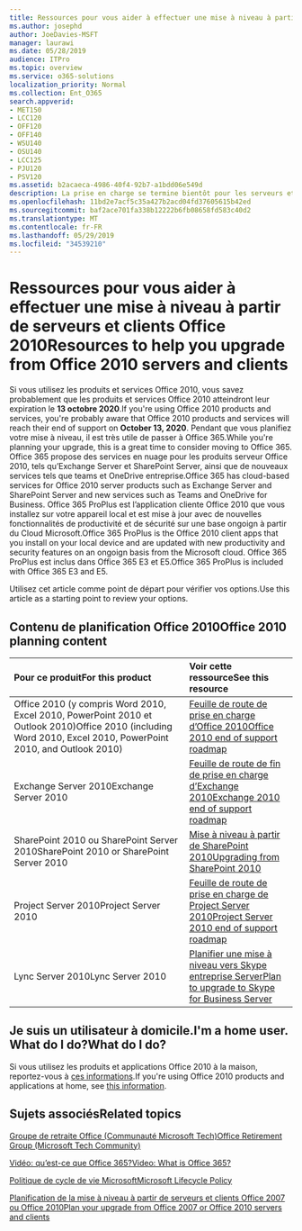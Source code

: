 ```yaml
---
title: Ressources pour vous aider à effectuer une mise à niveau à partir de serveurs et clients Office 2010
ms.author: josephd
author: JoeDavies-MSFT
manager: laurawi
ms.date: 05/28/2019
audience: ITPro
ms.topic: overview
ms.service: o365-solutions
localization_priority: Normal
ms.collection: Ent_O365
search.appverid:
- MET150
- LCC120
- OFF120
- OFF140
- WSU140
- OSU140
- LCC125
- PJU120
- PSV120
ms.assetid: b2acaeca-4986-40f4-92b7-a1bdd06e549d
description: La prise en charge se termine bientôt pour les serveurs et les applications clientes Office 2010, et les accords de support personnalisés ne sont pas disponibles. Utilisez cet article pour commencer à planifier votre mise à niveau maintenant.
ms.openlocfilehash: 11bd2e7acf5c35a427b2acd04fd37605615b42ed
ms.sourcegitcommit: baf2ace701fa338b12222b6fb08658fd583c40d2
ms.translationtype: MT
ms.contentlocale: fr-FR
ms.lasthandoff: 05/29/2019
ms.locfileid: "34539210"
---
```

# <a name="resources-to-help-you-upgrade-from-office-2010-servers-and-clients"></a><span data-ttu-id="bf021-104">Ressources pour vous aider à effectuer une mise à niveau à partir de serveurs et clients Office 2010</span><span class="sxs-lookup"><span data-stu-id="bf021-104">Resources to help you upgrade from Office 2010 servers and clients</span></span>

<span data-ttu-id="bf021-105">Si vous utilisez les produits et services Office 2010, vous savez probablement que les produits et services Office 2010 atteindront leur expiration le **13 octobre 2020**.</span><span class="sxs-lookup"><span data-stu-id="bf021-105">If you're using Office 2010 products and services, you're probably aware that Office 2010 products and services will reach their end of support on **October 13, 2020**.</span></span> <span data-ttu-id="bf021-106">Pendant que vous planifiez votre mise à niveau, il est très utile de passer à Office 365.</span><span class="sxs-lookup"><span data-stu-id="bf021-106">While you're planning your upgrade, this is a great time to consider moving to Office 365.</span></span> <span data-ttu-id="bf021-107">Office 365 propose des services en nuage pour les produits serveur Office 2010, tels qu’Exchange Server et SharePoint Server, ainsi que de nouveaux services tels que teams et OneDrive entreprise.</span><span class="sxs-lookup"><span data-stu-id="bf021-107">Office 365 has cloud-based services for Office 2010 server products such as Exchange Server and SharePoint Server and new services such as Teams and OneDrive for Business.</span></span> <span data-ttu-id="bf021-108">Office 365 ProPlus est l’application cliente Office 2010 que vous installez sur votre appareil local et est mise à jour avec de nouvelles fonctionnalités de productivité et de sécurité sur une base ongoign à partir du Cloud Microsoft.</span><span class="sxs-lookup"><span data-stu-id="bf021-108">Office 365 ProPlus is the Office 2010 client apps that you install on your local device and are updated with new productivity and security features on an ongoign basis from the Microsoft cloud.</span></span> <span data-ttu-id="bf021-109">Office 365 ProPlus est inclus dans Office 365 E3 et E5.</span><span class="sxs-lookup"><span data-stu-id="bf021-109">Office 365 ProPlus is included with Office 365 E3 and E5.</span></span>

<span data-ttu-id="bf021-110">Utilisez cet article comme point de départ pour vérifier vos options.</span><span class="sxs-lookup"><span data-stu-id="bf021-110">Use this article as a starting point to review your options.</span></span>
      
## <a name="office-2010-planning-content"></a><span data-ttu-id="bf021-111">Contenu de planification Office 2010</span><span class="sxs-lookup"><span data-stu-id="bf021-111">Office 2010 planning content</span></span>
  
|<span data-ttu-id="bf021-112">**Pour ce produit**</span><span class="sxs-lookup"><span data-stu-id="bf021-112">**For this product**</span></span>|<span data-ttu-id="bf021-113">**Voir cette ressource**</span><span class="sxs-lookup"><span data-stu-id="bf021-113">**See this resource**</span></span>|
|:-----|:-----|
|<span data-ttu-id="bf021-114">Office 2010 (y compris Word 2010, Excel 2010, PowerPoint 2010 et Outlook 2010)</span><span class="sxs-lookup"><span data-stu-id="bf021-114">Office 2010 (including Word 2010, Excel 2010, PowerPoint 2010, and Outlook 2010)</span></span>  <br/> |[<span data-ttu-id="bf021-115">Feuille de route de prise en charge d’Office 2010</span><span class="sxs-lookup"><span data-stu-id="bf021-115">Office 2010 end of support roadmap</span></span>](https://docs.microsoft.com/DeployOffice/office-2010-end-support-roadmap) <br/> |
|<span data-ttu-id="bf021-116">Exchange Server 2010</span><span class="sxs-lookup"><span data-stu-id="bf021-116">Exchange Server 2010</span></span>  <br/> |[<span data-ttu-id="bf021-117">Feuille de route de fin de prise en charge d’Exchange 2010</span><span class="sxs-lookup"><span data-stu-id="bf021-117">Exchange 2010 end of support roadmap</span></span>](exchange-2010-end-of-support.md) <br/> |
|<span data-ttu-id="bf021-118">SharePoint 2010 ou SharePoint Server 2010</span><span class="sxs-lookup"><span data-stu-id="bf021-118">SharePoint 2010 or SharePoint Server 2010</span></span>  <br/> |[<span data-ttu-id="bf021-119">Mise à niveau à partir de SharePoint 2010</span><span class="sxs-lookup"><span data-stu-id="bf021-119">Upgrading from SharePoint 2010</span></span>](upgrade-from-sharepoint-2010.md) <br/> |
|<span data-ttu-id="bf021-120">Project Server 2010</span><span class="sxs-lookup"><span data-stu-id="bf021-120">Project Server 2010</span></span> <br/> | [<span data-ttu-id="bf021-121">Feuille de route de prise en charge de Project Server 2010</span><span class="sxs-lookup"><span data-stu-id="bf021-121">Project Server 2010 end of support roadmap</span></span>](project-server-2010-end-of-support.md) <br/> |
|<span data-ttu-id="bf021-122">Lync Server 2010</span><span class="sxs-lookup"><span data-stu-id="bf021-122">Lync Server 2010</span></span> <br/> | [<span data-ttu-id="bf021-123">Planifier une mise à niveau vers Skype entreprise Server</span><span class="sxs-lookup"><span data-stu-id="bf021-123">Plan to upgrade to Skype for Business Server</span></span>](https://docs.microsoft.com/skypeforbusiness/plan-your-deployment/upgrade) <br/> |
    
## <a name="im-a-home-user-what-do-i-do"></a><span data-ttu-id="bf021-124">Je suis un utilisateur à domicile.</span><span class="sxs-lookup"><span data-stu-id="bf021-124">I'm a home user.</span></span> <span data-ttu-id="bf021-125">What do I do?</span><span class="sxs-lookup"><span data-stu-id="bf021-125">What do I do?</span></span>

<span data-ttu-id="bf021-126">Si vous utilisez les produits et applications Office 2010 à la maison, reportez-vous à [ces informations](plan-upgrade-previous-versions-office.md#im-a-home-user-what-do-i-do).</span><span class="sxs-lookup"><span data-stu-id="bf021-126">If you're using Office 2010 products and applications at home, see [this information](plan-upgrade-previous-versions-office.md#im-a-home-user-what-do-i-do).</span></span>

## <a name="related-topics"></a><span data-ttu-id="bf021-127">Sujets associés</span><span class="sxs-lookup"><span data-stu-id="bf021-127">Related topics</span></span>

[<span data-ttu-id="bf021-128">Groupe de retraite Office (Communauté Microsoft Tech)</span><span class="sxs-lookup"><span data-stu-id="bf021-128">Office Retirement Group (Microsoft Tech Community)</span></span>](https://go.microsoft.com/fwlink/?linkid=842065)
  
[<span data-ttu-id="bf021-129">Vidéo: qu’est-ce que Office 365?</span><span class="sxs-lookup"><span data-stu-id="bf021-129">Video: What is Office 365?</span></span>](https://support.office.com/article/847caf12-2589-452c-8aca-1c009797678b.aspx)
  
[<span data-ttu-id="bf021-130">Politique de cycle de vie Microsoft</span><span class="sxs-lookup"><span data-stu-id="bf021-130">Microsoft Lifecycle Policy</span></span>](https://go.microsoft.com/fwlink/?linkid=865200)

[<span data-ttu-id="bf021-131">Planification de la mise à niveau à partir de serveurs et clients Office 2007 ou Office 2010</span><span class="sxs-lookup"><span data-stu-id="bf021-131">Plan your upgrade from Office 2007 or Office 2010 servers and clients</span></span>](plan-upgrade-previous-versions-office.md)

